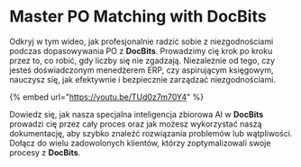 # Master PO Matching with DocBits

Odkryj w tym wideo, jak profesjonalnie radzić sobie z niezgodnościami podczas dopasowywania PO z **DocBits**. Prowadzimy cię krok po kroku przez to, co robić, gdy liczby się nie zgadzają. Niezależnie od tego, czy jesteś doświadczonym menedżerem ERP, czy aspirującym księgowym, nauczysz się, jak efektywnie i bezpiecznie zarządzać niezgodnościami.

{% embed url="https://youtu.be/TUd0z7m70Y4" %}

Dowiedz się, jak nasza specjalna inteligencja zbiorowa AI w **DocBits** prowadzi cię przez cały proces oraz jak możesz wykorzystać naszą dokumentację, aby szybko znaleźć rozwiązania problemów lub wątpliwości. Dołącz do wielu zadowolonych klientów, którzy zoptymalizowali swoje procesy z **DocBits**.
